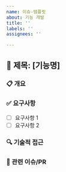 ```yaml
---
name: 이슈-템플릿
about: 기능 개발
title: ''
labels: ''
assignees: ''

---
```


## 🌟 제목: [기능명]

### 📋 개요
<!-- 기능의 목적과 배경을 간략히 설명 -->

### ✅ 요구사항
- [ ] 요구사항 1
- [ ] 요구사항 2

### 🔍 기술적 접근
<!-- 구현 방법에 대한 간략한 설명 -->

### 🔄 관련 이슈/PR
<!-- 관련 이슈나 PR 링크 -->
